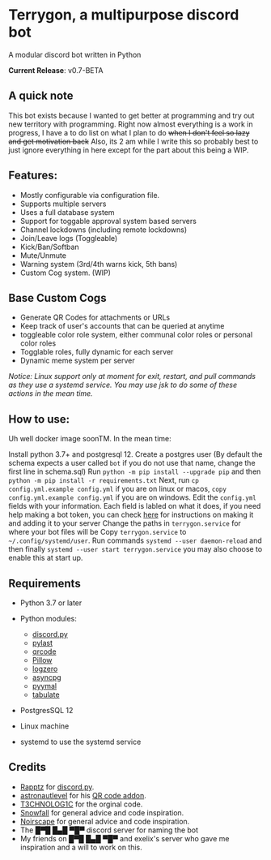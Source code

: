 # Terrygon, a multipurpose  discord bot
A modular discord bot written in Python

**Current Release**: v0.7-BETA

## A quick note
This bot exists because I wanted to get better at programming and try out new territory with programming.
Right now almost everything is a work in progress, I have a to do list on what I plan to do ~~when I don't feel so lazy and get motivation back~~
Also, its 2 am while I write this so probably best to just ignore everything in here except for the part about this being a WIP.

## Features:
- Mostly configurable via configuration file.
- Supports multiple servers
- Uses a full database system
- Support for toggable approval system based servers
- Channel lockdowns (including remote lockdowns)
- Join/Leave logs (Toggleable)
- Kick/Ban/Softban
- Mute/Unmute
- Warning system (3rd/4th warns kick, 5th bans)
- Custom Cog system. (WIP)

## Base Custom Cogs
- Generate QR Codes for attachments or URLs
- Keep track of user's accounts that can be queried at anytime
- toggleable color role system, either communal color roles or personal color roles
- Togglable roles, fully dynamic for each server
- Dynamic meme system per server


*Notice: Linux support only at moment for exit, restart, and pull commands as they use a systemd service. You may use jsk to do some of these actions in the mean time.*

## How to use:
Uh well docker image soonTM. In the mean time:

Install python 3.7+ and postgresql 12.
Create a postgres user (By default the schema expects a user called `bot` if you do not use that name,
change the first line in schema.sql)
Run `python -m pip install --upgrade pip` and then `python -m pip install -r requirements.txt`
Next, run `cp config.yml.example config.yml` if you are on linux or macos, `copy config.yml.example config.yml` if you are on windows.
Edit the `config.yml` fields with your information. Each field is labled on what it does, if you need help making a bot token, you can check [here](https://tinyurl.com/yad4qmz3) for instructions on making it and adding it to your server 
Change the paths in `terrygon.service` for where your bot files will be
Copy `terrygon.service` to `~/.config/systemd/user`.
Run commands `systemd --user daemon-reload` and then finally `systemd --user start terrygon.service` you may also choose to enable this at start up.

## Requirements
- Python 3.7 or later
- Python modules:
    - [discord.py](https://github.com/Rapptz/discord.py/tree/rewrite)
    - [pylast](https://github.com/pylast/pylast)
    - [qrcode](https://github.com/lincolnloop/python-qrcode)
    - [Pillow](https://github.com/python-pillow/Pillow)
    - [logzero](https://github.com/metachris/logzero)
    - [asyncpg](https://github.com/MagicStack/asyncpg)
    - [pyymal](https://github.com/yaml/pyyaml)
    - [tabulate](https://github.com/astanin/python-tabulate)
- PostgresSQL 12

- Linux machine
- systemd to use the systemd service

## Credits
- [Rapptz](https://github.com/Rapptz) for [discord.py](https://github.com/Rapptz/discord.py/tree/rewrite).
- [astronautlevel](https://github.com/astronautlevel2) for his [QR code addon](https://github.com/astronautlevel2/Discord-Cogs/blob/master/qrgen.py).
- [T3CHNOLOG1C](https://github.com/T3CHNOLOG1C) for the orginal code.
- [Snowfall](https://gitlab.com/lightning-bot/Lightning) for general advice and code inspiration.
- [Noirscape](https://git.catgirlsin.space/noirscape/) for general advice and code inspiration.
- The █▀█ █▄█ ▀█▀ discord server for naming the bot
- My friends on █▀█ █▄█ ▀█▀ and exelix's server who gave me inspiration and a will to work on this.
